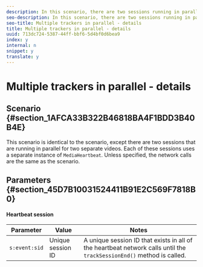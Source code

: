 ```yaml
---
description: In this scenario, there are two sessions running in parallel for two separate videos and using two separate instances of MediaHeartbeat..
seo-description: In this scenario, there are two sessions running in parallel for two separate videos and using two separate instances of MediaHeartbeat..
seo-title: Multiple trackers in parallel - details
title: Multiple trackers in parallel - details
uuid: 713dc724-5387-44ff-bbf6-5d4bf0d6bea9
index: y
internal: n
snippet: y
translate: y
---
```


# Multiple trackers in parallel - details


## Scenario {#section_1AFCA33B322B46818BA4F1BDD3B40B4E}

This scenario is identical to the [](r_vhl_scenarios_mc-vod-40-no-interup-js.md) scenario, except there are two sessions that are running in parallel for two separate videos. Each of these sessions uses a separate instance of `MediaHeartbeat`. 
Unless specified, the network calls are the same as the [](r_vhl_scenarios_mc-vod-40-no-interup-js.md) scenario. 

## Parameters {#section_45D7B10031524411B91E2C569F7818B0}


#### Heartbeat session
| Parameter |Value |Notes |
|---|---|---|
| `s:event:sid`  |Unique session ID |A unique session ID that exists in all of the heartbeat network calls until the `trackSessionEnd()` method is called.  |


